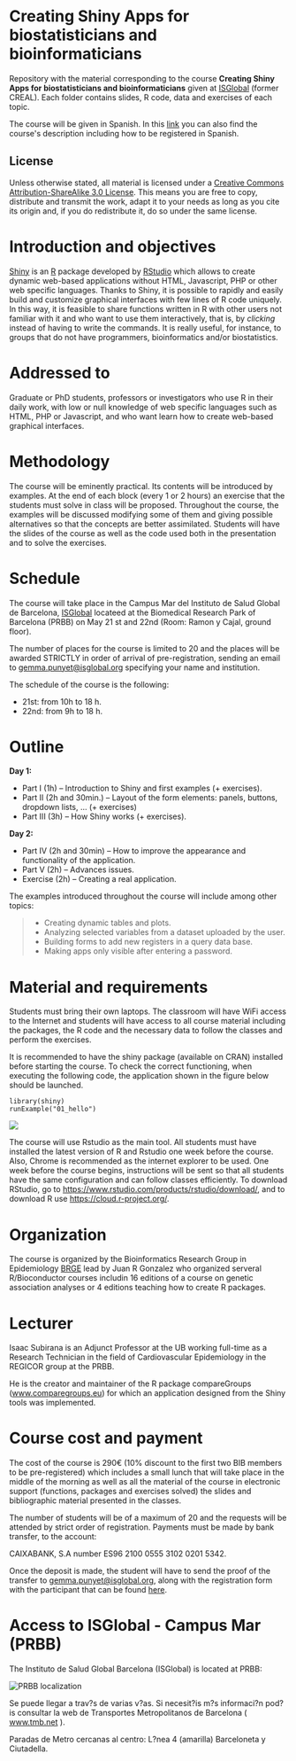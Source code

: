 # Creating Shiny Apps for biostatisticians and bioinformaticians

Repository with the material corresponding to the course __Creating Shiny Apps for biostatisticians and bioinformaticians__ given at 
[ISGlobal](http://www.isglobal.org) (former CREAL). Each folder contains slides, R code, data and exercises of each topic.

The course will be given in Spanish. In this [link](https://github.com/isglobal-brge/TeachingMaterials/blob/master/Shiny/Sniny_segunda_edicion.pdf) you can also find the course's description including how to be registered in Spanish. 

## License
 
Unless otherwise stated, all material is licensed under a
[Creative Commons Attribution-ShareAlike 3.0 License](http://creativecommons.org/licenses/by-sa/3.0/).
This means you are free to copy, distribute and transmit the work,
adapt it to your needs as long as you cite its origin and, if you do
redistribute it, do so under the same license.

# Introduction and objectives

[Shiny](http://shiny.rstudio.com) is an [R](http://www.r-project.org/) package developed by [RStudio](http://www.rstudio.com/) which allows to create dynamic web-based applications without HTML, Javascript, PHP or other web specific languages. Thanks to Shiny, it is possible to rapidly and easily build and customize graphical interfaces with few lines of R code uniquely. In this way, it is feasible to share functions written in R with other users not familiar with it and who want to use them interactively, that is, by _clicking_ instead of having to write the
commands. It is really useful, for instance, to groups that do not have programmers, bioinformatics and/or biostatistics.


# Addressed to 
Graduate or PhD students, professors or investigators who use R in their daily work, with low or null knowledge of web specific languages such as HTML, PHP or Javascript, and who want learn how to create web-based graphical interfaces.

# Methodology
The course will be eminently practical. Its contents will be introduced by examples. At the end of each block (every 1 or 2 hours) an exercise that the students must solve in class will be proposed. Throughout the course, the examples will be discussed modifying some of them and
giving possible alternatives so that the concepts are better assimilated. Students will have the slides of the course as well as the code used both in the presentation and to solve the exercises. 

# Schedule
The course will take place in the Campus Mar del Instituto de Salud Global de Barcelona, [ISGlobal](www.isglobal.org) locateed at the Biomedical Research Park of Barcelona (PRBB) on May 21 st
and 22nd (Room: Ramon y Cajal, ground floor). 

The number of places for the course is limited to 20 and the places will be awarded STRICTLY in order of arrival of pre-registration, sending an email to gemma.punyet@isglobal.org specifying your name and institution.

The schedule of the course is the following:

- 21st: from 10h to 18 h.
- 22nd: from 9h to 18 h.

# Outline

**Day 1:**

- Part I (1h) – Introduction to Shiny and first examples (+ exercises).
- Part II (2h and 30min.) – Layout of the form elements: panels, buttons, dropdown lists, … (+ exercises)
- Part III (3h) – How Shiny works (+ exercises).

**Day 2:**

- Part IV (2h and 30min) – How to improve the appearance and functionality of the application.
- Part V (2h) – Advances issues.
- Exercise (2h) – Creating a real application.

The examples introduced throughout the course will include among other topics:

> *	Creating dynamic tables and plots.
> *	Analyzing selected variables from a dataset uploaded by the user.
> *	Building forms to add new registers in a query data base.
> *	Making apps only visible after entering a password.


# Material and requirements
Students must bring their own laptops. The classroom will have WiFi access to the Internet and students will have access to all course material including the packages, the R code and the necessary data to follow the classes and perform the exercises.

It is recommended to have the shiny package (available on CRAN) installed before starting the course. To check the correct functioning, when executing the following code, the application shown in the figure below should be launched.
```
library(shiny)
runExample("01_hello")
```

![](figures/shiny.png)

The course will use Rstudio as the main tool. All students must have installed the latest version of R and Rstudio one week before the course. Also, Chrome is recommended as the internet explorer to be used.
One week before the course begins, instructions will be sent so that all students have the same configuration and can follow classes efficiently.
To download RStudio, go to https://www.rstudio.com/products/rstudio/download/, and to
download R use https://cloud.r-project.org/.



# Organization
The course is organized by the Bioinformatics Research Group in Epidemiology [BRGE](http://brge.isglobal.org) lead by Juan R Gonzalez who organized serveral R/Bioconductor courses includin 16 editions of a course on genetic association analyses or 4 editions teaching how to create R packages. 

# Lecturer
Isaac Subirana is an Adjunct Professor at the UB working full-time as a Research Technician in the field of Cardiovascular Epidemiology in the REGICOR group at the PRBB.

He is the creator and maintainer of the R package compareGroups (www.comparegroups.eu) for which an application designed from the Shiny tools was implemented.


# Course cost and payment
The cost of the course is 290€ (10% discount to the first two BIB members to be pre-registered) which includes a small lunch that will take place in the middle of the morning as well as all the material of the course in electronic support (functions, packages and exercises solved) the slides and bibliographic material presented in the classes. 

The number of students will be of a maximum of 20 and the requests will be attended by strict order of registration. Payments must be made by bank transfer, to the account: 

CAIXABANK, S.A number ES96 2100 0555 3102 0201 5342. 

Once the deposit is made, the student will have to send the proof of the transfer to gemma.punyet@isglobal.org, along with the registration form with the participant that can be found [here](https://docs.google.com/forms/d/e/1FAIpQLSeUkYFlXuEKEAqR5S8p-3ilRlus2pQaKRt6xVcI_oYfV-Nl_A/viewform). 



# Access to ISGlobal - Campus Mar (PRBB)
The  Instituto de Salud Global Barcelona (ISGlobal) is located at PRBB:

 ![PRBB localization](figures/prbb_loc.png)


Se puede llegar a trav?s de varias v?as. Si necesit?is m?s informaci?n pod?is consultar la web de Transportes Metropolitanos de Barcelona ( www.tmb.net ).

Paradas de Metro cercanas al centro: L?nea 4 (amarilla) Barceloneta y Ciutadella.




